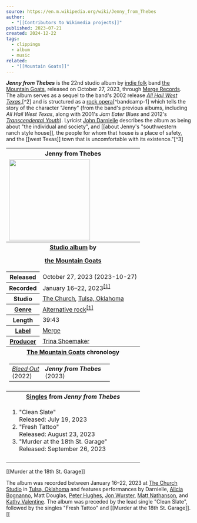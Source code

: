 ```yaml
---
source: https://en.m.wikipedia.org/wiki/Jenny_from_Thebes
author:
  - "[[Contributors to Wikimedia projects]]"
published: 2023-07-21
created: 2024-12-22
tags:
  - clippings
  - album
  - music
related:
  - "[[Mountain Goats]]"
---
```

***Jenny from Thebes*** is the 22nd studio album by [indie folk](https://en.m.wikipedia.org/wiki/Indie_folk "Indie folk") band [the Mountain Goats](https://en.m.wikipedia.org/wiki/The_Mountain_Goats "The Mountain Goats"), released on October 27, 2023, through [Merge Records](https://en.m.wikipedia.org/wiki/Merge_Records "Merge Records"). The album serves as a sequel to the band's 2002 release *[All Hail West Texas](https://en.m.wikipedia.org/wiki/All_Hail_West_Texas "All Hail West Texas")*,[^2] and is structured as a [rock opera](https://en.m.wikipedia.org/wiki/Rock_opera "Rock opera")[^bandcamp-1] which tells the story of the character "Jenny" (from the band's previous albums, including *All Hail West Texas*, along with 2001's *Jam Eater Blues* and 2012's *[Transcendental Youth](https://en.m.wikipedia.org/wiki/Transcendental_Youth "Transcendental Youth")*). Lyricist [John Darnielle](https://en.m.wikipedia.org/wiki/John_Darnielle "John Darnielle") describes the album as being about "the individual and society", and [[about Jenny's "southwestern ranch style house]], the people for whom that house is a place of safety, and the [[west Texas]] town that is uncomfortable with its existence."[^3]

<table><tbody><tr><th colspan="2">Jenny from Thebes</th></tr><tr><td colspan="2"><span><a href="https://en.m.wikipedia.org/wiki/File:The_Mountain_Goats_-_Jenny_from_Thebes_(2023)_album_cover.jpg"><img src="https://upload.wikimedia.org/wikipedia/en/thumb/b/b7/The_Mountain_Goats_-_Jenny_from_Thebes_%282023%29_album_cover.jpg/220px-The_Mountain_Goats_-_Jenny_from_Thebes_%282023%29_album_cover.jpg" width="220" height="220"></a></span></td></tr><tr><th colspan="2"><a href="https://en.m.wikipedia.org/wiki/Album">Studio album</a> by<div><p><a href="https://en.m.wikipedia.org/wiki/The_Mountain_Goats">the Mountain Goats</a></p></div></th></tr><tr><th scope="row">Released</th><td>October&nbsp;27,&nbsp;2023<span>&nbsp;(<span>2023-10-27</span>)</span></td></tr><tr><th scope="row">Recorded</th><td>January 16–22, 2023<sup><a href="https://en.m.wikipedia.org/wiki/#cite_note-bandcamp-1"><span>[</span>1<span>]</span></a></sup></td></tr><tr><th scope="row">Studio</th><td><a href="https://en.m.wikipedia.org/wiki/The_Church_Studio">The Church</a>, <a href="https://en.m.wikipedia.org/wiki/Tulsa,_Oklahoma">Tulsa, Oklahoma</a></td></tr><tr><th scope="row"><a href="https://en.m.wikipedia.org/wiki/Music_genre">Genre</a></th><td><a href="https://en.m.wikipedia.org/wiki/Alternative_rock">Alternative rock</a><sup><a href="https://en.m.wikipedia.org/wiki/#cite_note-bandcamp-1"><span>[</span>1<span>]</span></a></sup></td></tr><tr><th scope="row">Length</th><td><span><span>39</span>:<span>43</span></span></td></tr><tr><th scope="row"><a href="https://en.m.wikipedia.org/wiki/Record_label">Label</a></th><td><a href="https://en.m.wikipedia.org/wiki/Merge_Records">Merge</a></td></tr><tr><th scope="row"><a href="https://en.m.wikipedia.org/wiki/Record_producer">Producer</a></th><td><a href="https://en.m.wikipedia.org/wiki/Trina_Shoemaker">Trina Shoemaker</a></td></tr><tr><th colspan="2"><a href="https://en.m.wikipedia.org/wiki/The_Mountain_Goats">The Mountain Goats</a> chronology</th></tr><tr><td colspan="2"><table><tbody><tr><td><i><a href="https://en.m.wikipedia.org/wiki/Bleed_Out_(Mountain_Goats_album)">Bleed Out</a></i><br>(2022)</td><td><i><b>Jenny from Thebes</b></i><br>(2023)</td><td></td></tr></tbody></table></td></tr><tr><td colspan="2"></td></tr><tr><th colspan="2"><a href="https://en.m.wikipedia.org/wiki/Single_(music)">Singles</a> from <i>Jenny from Thebes</i></th></tr><tr><td colspan="2"><div><ol><li><span><span>"Clean Slate"</span><br>Released: July 19, 2023</span></li><li><span><span>"Fresh Tattoo"</span><br>Released: August 23, 2023</span></li><li><span><span>"Murder at the 18th St. Garage"</span><br>Released: September 26, 2023</span></li></ol></div></td></tr><tr><td colspan="2"></td></tr></tbody></table>

[[Murder at the 18th St. Garage]]

The album was recorded between January 16–22, 2023 at [The Church Studio](https://en.m.wikipedia.org/wiki/The_Church_Studio "The Church Studio") in [Tulsa, Oklahoma](https://en.m.wikipedia.org/wiki/Tulsa,_Oklahoma "Tulsa, Oklahoma") and features performances by Darnielle, [Alicia Bognanno](https://en.m.wikipedia.org/wiki/Bully_\(band\) "Bully (band)"), Matt Douglas, [Peter Hughes](https://en.m.wikipedia.org/wiki/Peter_Hughes_\(musician\) "Peter Hughes (musician)"), [Jon Wurster](https://en.m.wikipedia.org/wiki/Jon_Wurster "Jon Wurster"), [Matt Nathanson](https://en.m.wikipedia.org/wiki/Matt_Nathanson "Matt Nathanson"), and [Kathy Valentine](https://en.m.wikipedia.org/wiki/Kathy_Valentine "Kathy Valentine"). The album was preceded by the lead single "Clean Slate", followed by the singles "Fresh Tattoo" and [[Murder at the 18th St. Garage]].
[[